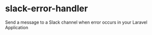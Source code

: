 # slack-error-handler
Send a message to a Slack channel when error occurs in your Laravel Application
